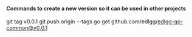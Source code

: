 #### Commands to create a new version so it can be used in other projects

git tag v0.0.1
git push origin --tags
go get github.com/edlgg/edlgg-go-common@v0.0.1